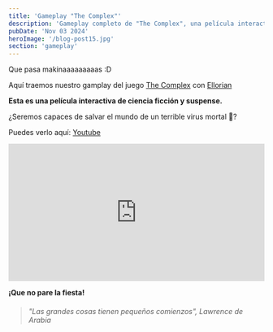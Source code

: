```yaml
---
title: 'Gameplay "The Complex"'
description: 'Gameplay completo de "The Complex", una película interactiva de ciencia ficción y suspense.'
pubDate: 'Nov 03 2024'
heroImage: '/blog-post15.jpg'
section: 'gameplay'
---
```


Que pasa makinaaaaaaaaas :D

Aquí traemos nuestro gamplay del juego <a href="https://store.steampowered.com/agecheck/app/1107790/" target="_blank">The Complex</a> con <a href="https://www.ellorian.es" target="_blank">Ellorian</a> 

**Esta es una película interactiva de ciencia ficción y suspense.**

¿Seremos capaces de salvar el mundo de un terrible virus mortal &#128126;?

Puedes verlo aquí:
<a href="https://www.youtube.com/watch?v=CY6UfqpcBuo" target="_blank">Youtube</a>


<p align="center">
    <iframe width="100%" height="270vh" src="https://www.youtube.com/embed/CY6UfqpcBuo?si=3L1ZR-yYxNQG9gnU" title="YouTube video player" frameborder="0" allow="accelerometer; autoplay; clipboard-write; encrypted-media; gyroscope; picture-in-picture; web-share" referrerpolicy="strict-origin-when-cross-origin" allowfullscreen></iframe>
</p>


**¡Que no pare la fiesta!**

> ###### "Las grandes cosas tienen pequeños comienzos", Lawrence de Arabia
